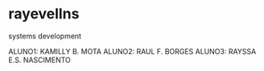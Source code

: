 # rayevellns
systems development

ALUNO1: KAMILLY B. MOTA
ALUNO2: RAUL F. BORGES
ALUNO3: RAYSSA E.S. NASCIMENTO
